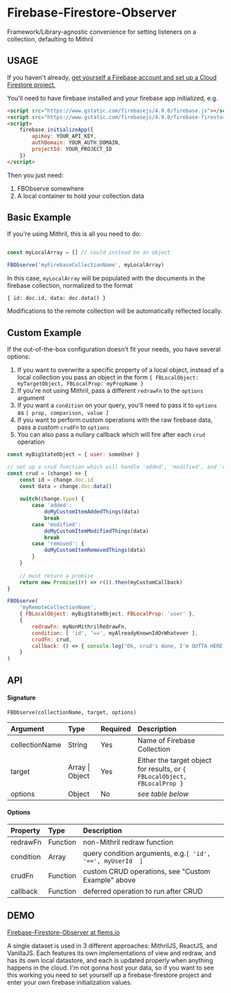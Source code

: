 # Firebase-Firestore-Observer
Framework/Library-agnostic convenience for setting listeners on a collection, defaulting to Mithril

## USAGE

If you haven't already, [get yourself a Firebase account and set up a Cloud Firestore project.](https://console.firebase.google.com/)

You'll need to have firebase installed and your firebase app initialized, e.g.
```html
<script src="https://www.gstatic.com/firebasejs/4.9.0/firebase.js"></script>
<script src="https://www.gstatic.com/firebasejs/4.9.0/firebase-firestore.js"></script>
<script>
    firebase.initializeApp({
        apiKey: YOUR_API_KEY,
        authDomain: YOUR_AUTH_DOMAIN,
        projectId: YOUR_PROJECT_ID
    })
</script>
```

Then you just need:
1. FBObserve somewhere
2. A local container to hold your collection data

## Basic Example

If you're using Mithril, this is all you need to do:

```js

const myLocalArray = [] // could instead be an object

FBObserve('myFirebaseCollectionName', myLocalArray)

```

In this case, `myLocalArray` will be populated with the documents in the firebase collection, normalized to the format

`{ id: doc.id, data: doc.data() }`

Modifications to the remote collection will be automatically reflected locally.

## Custom Example

If the out-of-the-box configuration doesn't fit your needs, you have several options:

1. If you want to overwrite a specific property of a local object, instead of a local collection you pass an object in the form `{ FBLocalObject: myTargetObject, FBLocalProp: myPropName }`
2. If you're not using Mithril, pass a different `redrawFn` to the `options` argument
3. If you want a `condition` on your query, you'll need to pass it to `options` as `[ prop, comparison, value ]`
4. If you want to perform custom operations with the raw firebase data, pass a custom `crudFn` to `options`
5. You can also pass a nullary callback which will fire after each `crud` operation

```js
const myBigStateObject = { user: someUser }

// set up a crud function which will handle 'added', 'modified', and 'removed', e.g.
const crud = (change) => {
    const id = change.doc.id
    const data = change.doc.data()
    
    switch(change.type) {
        case 'added':
            doMyCustomItemAddedThings(data)
            break
        case 'modified': 
            doMyCustomItemModifiedThings(data)
            break
        case 'removed': {
            doMyCustomItemRemovedThings(data)
        }
    }
    
    // must return a promise
    return new Promise((r) => r()).then(myCustomCallback)
}

FBObserve(
    'myRemoteCollectionName',
    { FBLocalObject: myBigStateObject, FBLocalProp: 'user' },
    {
        redrawFn: myNonMithrilRedrawFn,
        condition: [ 'id', '==', myAlreadyKnownIdOrWhatever ],
        crudFn: crud,
        callback: () => { console.log("Ok, crud's done, I'm OUTTA HERE.") }
    }
)

```

## API

#### Signature

`FBObserve(collectionName, target, options)`

| Argument | Type                 | Required | Description |
| :---------- | :-------------------- | :---------- | :---------- |
| collectionName  | String | Yes | Name of Firebase Collection |
| target | Array \| Object | Yes | Either the target object for results, or `{ FBLocalObject, FBLocalProp }` |
| options | Object  | No | _see table below_  |

#### Options

| Property | Type | Description |
| :-------- | :-------- | :---------- |
| redrawFn | Function | non-Mithril redraw function |
| condition | Array | query condition arguments, e.g.`[ 'id', '==', myUserId  ]` |
| crudFn | Function | custom CRUD operations, see "Custom Example" above |
| callback | Function | deferred operation to run after CRUD |

## DEMO

[Firebase-Firestore-Observer at flems.io](https://tinyurl.com/ycyxrzo5)

A single dataset is used in 3 different approaches: MithrilJS, ReactJS, and VanillaJS. Each features its own implementations of view and redraw, and has its own local datastore, and each is updated properly when anything happens in the cloud. I'm not gonna host your data, so if you want to see this working you need to set yourself up a firebase-firestore project and enter your own firebase initialization values.
